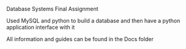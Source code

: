 Database Systems Final Assignment

Used MySQL and python to build a database and then have a python application interface with it

All information and guides can be found in the Docs folder
